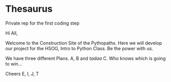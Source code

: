 # Thesaurus
Private rep for the first coding step

Hi All,

Welcome to the Construction Site of the Pythopaths.
Here we will develop our project for the HSOG, Intro to Python Class.
Be the power with us.

We have three different Plans. A, B and *tadaa* C. Who knows which is going to win...

Cheers
E, I, J, T
